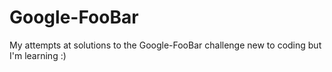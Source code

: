 # Google-FooBar
My attempts at solutions to the Google-FooBar challenge
new to coding but I'm learning :) 
